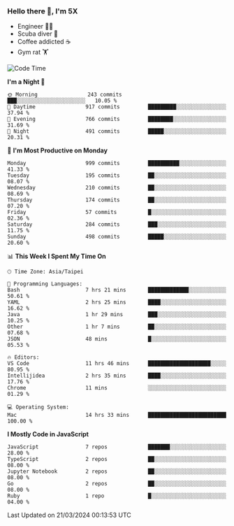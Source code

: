 ### Hello there 👋, I'm 5X

* Engineer 👨‍💻
* Scuba diver 🤿
* Coffee addicted ☕️
* Gym rat 🏋️

<!--START_SECTION:waka-->
![Code Time](http://img.shields.io/badge/Code%20Time-867%20hrs%2054%20mins-blue)

**I'm a Night 🦉** 

```text
🌞 Morning                243 commits         ███░░░░░░░░░░░░░░░░░░░░░░   10.05 % 
🌆 Daytime                917 commits         █████████░░░░░░░░░░░░░░░░   37.94 % 
🌃 Evening                766 commits         ████████░░░░░░░░░░░░░░░░░   31.69 % 
🌙 Night                  491 commits         █████░░░░░░░░░░░░░░░░░░░░   20.31 % 
```
📅 **I'm Most Productive on Monday** 

```text
Monday                   999 commits         ██████████░░░░░░░░░░░░░░░   41.33 % 
Tuesday                  195 commits         ██░░░░░░░░░░░░░░░░░░░░░░░   08.07 % 
Wednesday                210 commits         ██░░░░░░░░░░░░░░░░░░░░░░░   08.69 % 
Thursday                 174 commits         ██░░░░░░░░░░░░░░░░░░░░░░░   07.20 % 
Friday                   57 commits          █░░░░░░░░░░░░░░░░░░░░░░░░   02.36 % 
Saturday                 284 commits         ███░░░░░░░░░░░░░░░░░░░░░░   11.75 % 
Sunday                   498 commits         █████░░░░░░░░░░░░░░░░░░░░   20.60 % 
```


📊 **This Week I Spent My Time On** 

```text
🕑︎ Time Zone: Asia/Taipei

💬 Programming Languages: 
Bash                     7 hrs 21 mins       █████████████░░░░░░░░░░░░   50.61 % 
YAML                     2 hrs 25 mins       ████░░░░░░░░░░░░░░░░░░░░░   16.62 % 
Java                     1 hr 29 mins        ███░░░░░░░░░░░░░░░░░░░░░░   10.25 % 
Other                    1 hr 7 mins         ██░░░░░░░░░░░░░░░░░░░░░░░   07.68 % 
JSON                     48 mins             █░░░░░░░░░░░░░░░░░░░░░░░░   05.53 % 

🔥 Editors: 
VS Code                  11 hrs 46 mins      ████████████████████░░░░░   80.95 % 
Intellijidea             2 hrs 35 mins       ████░░░░░░░░░░░░░░░░░░░░░   17.76 % 
Chrome                   11 mins             ░░░░░░░░░░░░░░░░░░░░░░░░░   01.29 % 

💻 Operating System: 
Mac                      14 hrs 33 mins      █████████████████████████   100.00 % 
```

**I Mostly Code in JavaScript** 

```text
JavaScript               7 repos             ███████░░░░░░░░░░░░░░░░░░   28.00 % 
TypeScript               2 repos             ██░░░░░░░░░░░░░░░░░░░░░░░   08.00 % 
Jupyter Notebook         2 repos             ██░░░░░░░░░░░░░░░░░░░░░░░   08.00 % 
Go                       2 repos             ██░░░░░░░░░░░░░░░░░░░░░░░   08.00 % 
Ruby                     1 repo              █░░░░░░░░░░░░░░░░░░░░░░░░   04.00 % 
```




 Last Updated on 21/03/2024 00:13:53 UTC
<!--END_SECTION:waka-->
